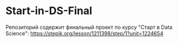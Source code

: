 # Start-in-DS-Final
Репозиторий содержит финальный проект по курсу "Старт в Data Science": https://stepik.org/lesson/1211398/step/1?unit=1224654
